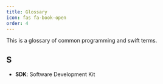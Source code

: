 ```yaml
---
title: Glossary
icon: fas fa-book-open
order: 4
---
```


This is a glossary of common programming and swift terms.

## S
* **SDK**: Software Development Kit